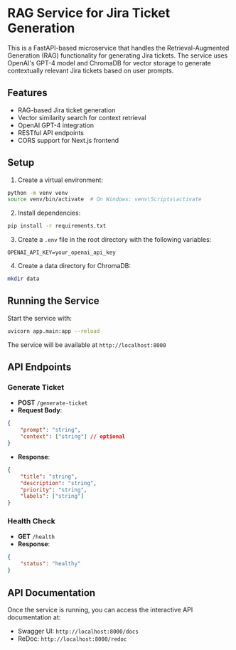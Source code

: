 # RAG Service for Jira Ticket Generation

This is a FastAPI-based microservice that handles the Retrieval-Augmented Generation (RAG) functionality for generating Jira tickets. The service uses OpenAI's GPT-4 model and ChromaDB for vector storage to generate contextually relevant Jira tickets based on user prompts.

## Features

- RAG-based Jira ticket generation
- Vector similarity search for context retrieval
- OpenAI GPT-4 integration
- RESTful API endpoints
- CORS support for Next.js frontend

## Setup

1. Create a virtual environment:
```bash
python -m venv venv
source venv/bin/activate  # On Windows: venv\Scripts\activate
```

2. Install dependencies:
```bash
pip install -r requirements.txt
```

3. Create a `.env` file in the root directory with the following variables:
```
OPENAI_API_KEY=your_openai_api_key
```

4. Create a data directory for ChromaDB:
```bash
mkdir data
```

## Running the Service

Start the service with:
```bash
uvicorn app.main:app --reload
```

The service will be available at `http://localhost:8000`

## API Endpoints

### Generate Ticket
- **POST** `/generate-ticket`
- **Request Body**:
```json
{
    "prompt": "string",
    "context": ["string"] // optional
}
```
- **Response**:
```json
{
    "title": "string",
    "description": "string",
    "priority": "string",
    "labels": ["string"]
}
```

### Health Check
- **GET** `/health`
- **Response**:
```json
{
    "status": "healthy"
}
```

## API Documentation

Once the service is running, you can access the interactive API documentation at:
- Swagger UI: `http://localhost:8000/docs`
- ReDoc: `http://localhost:8000/redoc` 
